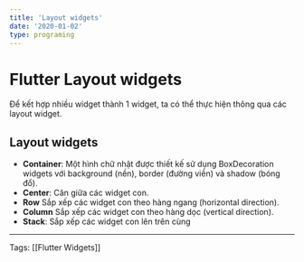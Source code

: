 ```yaml
---
title: 'Layout widgets'
date: '2020-01-02'
type: programing 
---
```


# Flutter Layout widgets

Để kết hợp nhiều widget thành 1 widget, ta có thể thực hiện thông qua các layout widget. 

## Layout widgets
- **Container**:  Một hình chữ nhật được thiết kế sử dụng BoxDecoration widgets với background (nền), border (đường viền) và shadow (bóng đổ).
- **Center**: Căn giữa các widget con.
- **Row**  Sắp xếp các widget con theo hàng ngang (horizontal direction).
- **Column** Sắp xếp các widget con theo hàng dọc (vertical direction).
- **Stack**: Sắp xếp các widget con lên trên cùng

---
Tags: [[Flutter Widgets]]